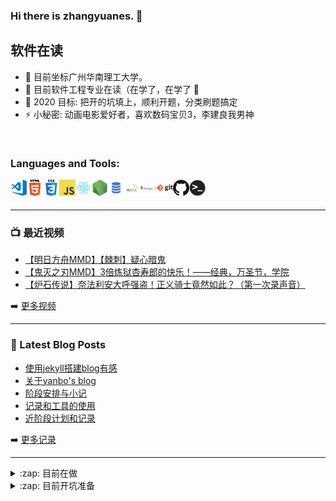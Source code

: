 ### Hi there is zhangyuanes.  👋

## 软件在读

- 🔭 目前坐标广州华南理工大学。
- 🌱 目前软件工程专业在读（在学了，在学了 🤣
- 🥅 2020 目标: 把开的坑填上，顺利开题，分类刷题搞定
- ⚡ 小秘密: 动画电影爱好者，喜欢数码宝贝3，李建良我男神

<br />

### Languages and Tools:

<img align="left" border-left="15px" alt="Visual Studio Code" width="26px" src="https://raw.githubusercontent.com/github/explore/80688e429a7d4ef2fca1e82350fe8e3517d3494d/topics/visual-studio-code/visual-studio-code.png" />
<img align="left" border-left="15px" alt="HTML5" width="26px" src="https://raw.githubusercontent.com/github/explore/80688e429a7d4ef2fca1e82350fe8e3517d3494d/topics/html/html.png" />
<img align="left" border-left="15px" alt="CSS3" width="26px" src="https://raw.githubusercontent.com/github/explore/80688e429a7d4ef2fca1e82350fe8e3517d3494d/topics/css/css.png" />
<img align="left" border-left="15px" alt="JavaScript" width="26px" src="https://raw.githubusercontent.com/github/explore/80688e429a7d4ef2fca1e82350fe8e3517d3494d/topics/javascript/javascript.png" />
<img align="left" border-left="15px" alt="React" width="26px" src="https://raw.githubusercontent.com/github/explore/80688e429a7d4ef2fca1e82350fe8e3517d3494d/topics/react/react.png" />
<img align="left" border-left="15px" alt="Node.js" width="26px" src="https://raw.githubusercontent.com/github/explore/80688e429a7d4ef2fca1e82350fe8e3517d3494d/topics/nodejs/nodejs.png" />
<img align="left" border-left="15px" alt="SQL" width="26px" src="https://raw.githubusercontent.com/github/explore/80688e429a7d4ef2fca1e82350fe8e3517d3494d/topics/sql/sql.png" />
<img align="left" border-left="15px" alt="MySQL" width="26px" src="https://raw.githubusercontent.com/github/explore/80688e429a7d4ef2fca1e82350fe8e3517d3494d/topics/mysql/mysql.png" />
<img align="left" border-left="15px" alt="MongoDB" width="26px" src="https://raw.githubusercontent.com/github/explore/80688e429a7d4ef2fca1e82350fe8e3517d3494d/topics/mongodb/mongodb.png" />
<img align="left" border-left="15px" alt="Git" width="26px" src="https://raw.githubusercontent.com/github/explore/80688e429a7d4ef2fca1e82350fe8e3517d3494d/topics/git/git.png" />
<img align="left" border-left="15px" alt="GitHub" width="26px" src="https://raw.githubusercontent.com/github/explore/78df643247d429f6cc873026c0622819ad797942/topics/github/github.png" />
<img align="left" border-left="15px" alt="Terminal" width="26px" src="https://raw.githubusercontent.com/github/explore/80688e429a7d4ef2fca1e82350fe8e3517d3494d/topics/terminal/terminal.png" />

<br />
<br />

---

### 📺 最近视频

<!-- YOUTUBE:START -->
- [【明日方舟MMD】【棘刺】疑心暗鬼](https://www.bilibili.com/video/BV1Ph411R7L9)
- [【鬼灭之刃MMD】3倍炼狱杏寿郎的快乐！——经典，万圣节，学院](https://www.bilibili.com/video/BV1U64y1F7Lt)
- [【炉石传说】奈法利安大呼强盗！正义骑士竟然如此？（第一次录声音）](https://www.bilibili.com/video/BV1Ab411g7BS)
<!-- YOUTUBE:END -->

➡️ [更多视频](https://space.bilibili.com/11475726)

---

### 📕 Latest Blog Posts

<!-- BLOG-POST-LIST:START -->
- [使用jekyll搭建blog有感](https://yanbo01haomiao.github.io/2020/06/05/using-jekyll/)
- [关于yanbo's blog](https://yanbo01haomiao.github.io/2020/06/05/readme/)
- [阶段安排与小记](https://yanbo01haomiao.github.io/2020/06/13/after-healing-note/)
- [记录和工具的使用](https://yanbo01haomiao.github.io/2020/06/29/record-share/)
- [近阶段计划和记录](https://yanbo01haomiao.github.io/2020/08/04/new-period/)
<!-- BLOG-POST-LIST:END -->

➡️ [更多记录](https://yanbo01haomiao.github.io/)

---

<details>
  <summary>:zap: 目前在做</summary>
  
<!--START_SECTION:activity-->
1. 9月：英语语法和长难句
2. 数学复习
3. MMD渲染
<!--END_SECTION:activity-->

</details>

<details>
  <summary>:zap: 目前开坑准备</summary>
  
<!--START_SECTION:activity-->
1. 学习日语
2. 把顺手收藏、经常访问的内容做好归类和整理，定期存档
<!--END_SECTION:activity-->

</details>
